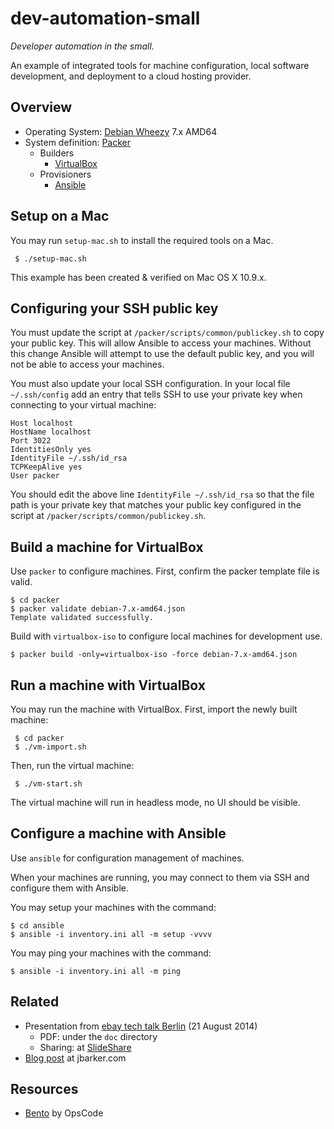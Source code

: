 # dev-automation-small

*Developer automation in the small.*

An example of integrated tools for machine configuration, local software
development, and deployment to a cloud hosting provider.

## Overview

* Operating System: [Debian Wheezy][wheezy] 7.x AMD64
* System definition: [Packer][packer]
   * Builders
     * [VirtualBox][packer_virtualbox]
   * Provisioners
     * [Ansible][packer_ansible]

[wheezy]: https://www.debian.org/releases/wheezy/

[packer]: http://www.packer.io/

[packer_virtualbox]: http://www.packer.io/docs/builders/virtualbox.html

[packer_digitalocean]: http://www.packer.io/docs/builders/digitalocean.html

[packer_ansible]: http://www.packer.io/docs/provisioners/ansible-local.html


## Setup on a Mac

You may run `setup-mac.sh` to install the required tools on a Mac.

     $ ./setup-mac.sh

This example has been created & verified on Mac OS X 10.9.x.


## Configuring your SSH public key

You must update the script at `/packer/scripts/common/publickey.sh` to copy
your public key. This will allow Ansible to access your machines. Without this
change Ansible will attempt to use the default public key, and you will not be
able to access your machines.

You must also update your local SSH configuration. In your local file
`~/.ssh/config` add an entry that tells SSH to use your private key when
connecting to your virtual machine:

    Host localhost
    HostName localhost
    Port 3022
    IdentitiesOnly yes
    IdentityFile ~/.ssh/id_rsa
    TCPKeepAlive yes
    User packer

You should edit the above line `IdentityFile ~/.ssh/id_rsa` so that the file path is your private key that matches your public key configured in the script at `/packer/scripts/common/publickey.sh`.


## Build a machine for VirtualBox

Use `packer` to configure machines. First, confirm the packer template file is valid.

    $ cd packer
    $ packer validate debian-7.x-amd64.json
    Template validated successfully.

Build with `virtualbox-iso` to configure local machines for development use.

    $ packer build -only=virtualbox-iso -force debian-7.x-amd64.json


## Run a machine with VirtualBox

You may run the machine with VirtualBox. First, import the newly built machine:

     $ cd packer
     $ ./vm-import.sh

Then, run the virtual machine:

     $ ./vm-start.sh

The virtual machine will run in headless mode, no UI should be visible.


## Configure a machine with Ansible

Use `ansible` for configuration management of machines.

When your machines are running, you may connect to them via SSH and configure
them with Ansible.

You may setup your machines with the command:

    $ cd ansible
    $ ansible -i inventory.ini all -m setup -vvvv

You may ping your machines with the command:

    $ ansible -i inventory.ini all -m ping


## Related

* Presentation from [ebay tech talk Berlin][meetup] (21 August 2014)
  * PDF: under the `doc` directory
  * Sharing: at [SlideShare][slideshare]
* [Blog post][blog] at jbarker.com


## Resources

* [Bento][bento] by OpsCode


[bento]: https://opscode.github.io/bento/
[meetup]: http://meetu.ps/2vCs1K
[slideshare]: http://www.slideshare.net/jbrkr/automation-smallcodeclouddevops
[blog]: http://www.jbarker.com/blog/2014/ebay-berlin-devops-cloud
